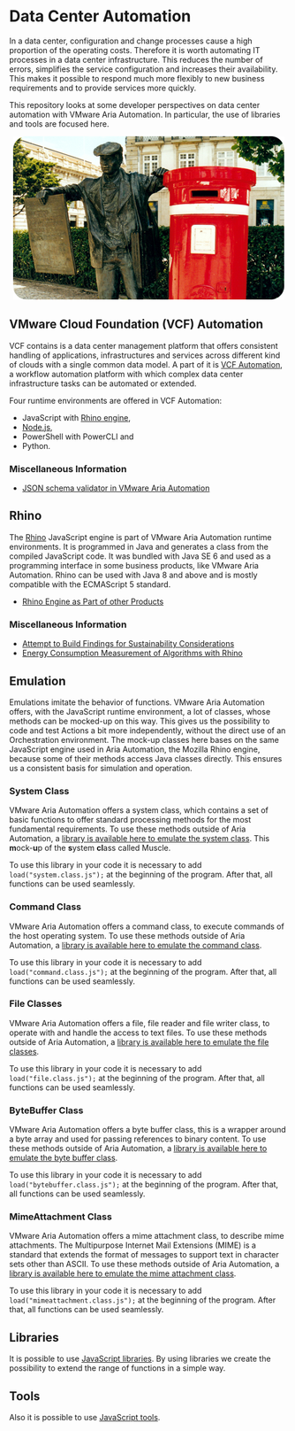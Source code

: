 # Data Center Automation

In a data center, configuration and change processes cause a high proportion of the operating costs. Therefore it is worth automating IT processes in a data center infrastructure. This reduces the number of errors, simplifies the service configuration and increases their availability. This makes it possible to respond much more flexibly to new business requirements and to provide services more quickly.

This repository looks at some developer perspectives on data center automation with VMware Aria Automation. In particular, the use of libraries and tools are focused here.

<p align="center"><img src="images/newspaperSeller.png"></p>

## VMware Cloud Foundation (VCF) Automation

VCF contains is a data center management platform that offers consistent handling of applications, infrastructures and services across different kind of clouds with a single common data model. A part of it is [VCF Automation](https://www.vmware.com/products/cloud-infrastructure/cloud-foundation-automation), a workflow automation platform with which complex data center infrastructure tasks can be automated or extended.

Four runtime environments are offered in VCF Automation:
* JavaScript with [Rhino engine](https://github.com/mozilla/rhino/),
* [Node.js](https://nodejs.org),
* PowerShell with PowerCLI and
* Python.

### Miscellaneous Information

* [JSON schema validator in VMware Aria Automation](https://github.com/mozilla/rhino/discussions/1466)

## Rhino

The [Rhino](https://github.com/mozilla/rhino) JavaScript engine is part of VMware Aria Automation runtime environments. It is programmed in Java and generates a class from the compiled JavaScript code. It was bundled with Java SE 6 and used as a programming interface in some business products, like VMware Aria Automation. Rhino can be used with Java 8 and above and is mostly compatible with the ECMAScript 5 standard.

* [Rhino Engine as Part of other Products](https://github.com/mozilla/rhino/discussions/1425)

### Miscellaneous Information

* [Attempt to Build Findings for Sustainability Considerations](https://github.com/orgs/Green-Software-Foundation/discussions/142)
* [Energy Consumption Measurement of Algorithms with Rhino](https://github.com/mozilla/rhino/discussions/1455)

## Emulation

Emulations imitate the behavior of functions. VMware Aria Automation offers, with the JavaScript runtime environment, a lot of classes, whose methods can be mocked-up on this way. This gives us the possibility to code and test Actions a bit more independently, without the direct use of an Orchestration environment. The mock-up classes here bases on the same JavaScript engine used in Aria Automation, the Mozilla Rhino engine, because some of their methods access Java classes directly. This ensures us a consistent basis for simulation and operation.

### System Class

VMware Aria Automation offers a system class, which contains a set of basic functions to offer standard processing methods for the most fundamental requirements. To use these methods outside of Aria Automation, a [library is available here to emulate the system class](https://github.com/StSchnell/Data-Center-Automation/blob/main/system.class.js). This **m**ock-**u**p of the **s**ystem **cl**ass called Muscle. 

To use this library in your code it is necessary to add `load("system.class.js");` at the beginning of the program. After that, all functions can be used seamlessly.

### Command Class

VMware Aria Automation offers a command class, to execute commands of the host operating system. To use these methods outside of Aria Automation, a [library is available here to emulate the command class](https://github.com/StSchnell/Data-Center-Automation/blob/main/command.class.js).

To use this library in your code it is necessary to add `load("command.class.js");` at the beginning of the program. After that, all functions can be used seamlessly.

### File Classes

VMware Aria Automation offers a file, file reader and file writer class, to operate with and handle the access to text files. To use these methods outside of Aria Automation, a [library is available here to emulate the file classes](https://github.com/StSchnell/Data-Center-Automation/blob/main/file.class.js).

To use this library in your code it is necessary to add `load("file.class.js");` at the beginning of the program. After that, all functions can be used seamlessly.

### ByteBuffer Class

VMware Aria Automation offers a byte buffer class, this is a wrapper around a byte array and used for passing references to binary content. To use these methods outside of Aria Automation, a [library is available here to emulate the byte buffer class](https://github.com/StSchnell/Data-Center-Automation/blob/main/bytebuffer.class.js).

To use this library in your code it is necessary to add `load("bytebuffer.class.js");` at the beginning of the program. After that, all functions can be used seamlessly.

### MimeAttachment Class

VMware Aria Automation offers a mime attachment class, to describe mime attachments. The Multipurpose Internet Mail Extensions (MIME) is a standard that extends the format of messages to support text in character sets other than ASCII. To use these methods outside of Aria Automation, a [library is available here to emulate the mime attachment class](https://github.com/StSchnell/Data-Center-Automation/blob/main/mimeattachment.class.js).

To use this library in your code it is necessary to add `load("mimeattachment.class.js");` at the beginning of the program. After that, all functions can be used seamlessly.

## Libraries

It is possible to use [JavaScript libraries](JavaScriptLibraries.md). By using libraries we create the possibility to extend the range of functions in a simple way.

## Tools

Also it is possible to use [JavaScript tools](JavaScriptTools.md).
